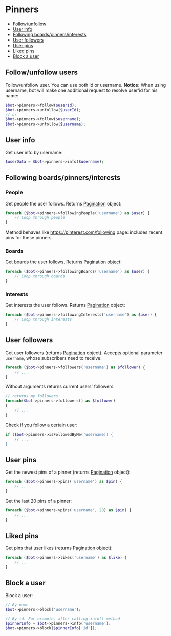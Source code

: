 # Pinners

- [Follow/unfollow](#followunfollow-users)
- [User info](#user-info)
- [Following boards/pinners/interests](#following-boardspinnersinterests)
- [User followers](#user-followers)
- [User pins](#user-pins)
- [Liked pins](#liked-pins)
- [Block a user](#block-a-user)

## Follow/unfollow users
Follow/unfollow user. You can use both id or username.
**Notice:** When using username, bot will make one additional request to resolve user'id for his name:

```php
$bot->pinners->follow($userId);
$bot->pinners->unfollow($userId);
// or
$bot->pinners->follow($username);
$bot->pinners->unfollow($username);
```

## User info

Get user info by username:

```php
$userData = $bot->pinners->info($username);
```
## Following boards/pinners/interests

### People
Get people the user follows. Returns [Pagination](#pagination) object:
```php
foreach ($bot->pinners->followingPeople('username') as $user) {
    // Loop through people
}
```

Method behaves like https://pinterest.com/following page: includes recent pins for these pinners. 


### Boards
Get boards the user follows. Returns [Pagination](#pagination) object:
```php
foreach ($bot->pinners->followingBoards('username') as $user) {
    // Loop through boards
}
```

### Interests

Get interests the user follows. Returns [Pagination](#pagination) object:
```php
foreach ($bot->pinners->followingInterests('username') as $user) {
    // Loop through interests
}
```

## User followers

Get user followers (returns [Pagination](#pagination) object). Accepts optional parameter `username`,
whose subscribers need to receive.

```php
foreach ($bot->pinners->followers('username') as $follower) {
    // ...
}
```

Without arguments returns current users' followers:
```php
// returns my followers
foreach($bot->pinners->followers() as $follower)
{
	// ...
}
```

Check if you follow a certain user:

```php
if ($bot->pinners->isFollowedByMe('username)) {
    // ...
}
```

## User pins

Get the newest pins of a pinner (returns [Pagination](#pagination) object):

```php
foreach ($bot->pinners->pins('username') as $pin) {
    // ...
}
```

Get the last 20 pins of a pinner:

```php
foreach ($bot->pinners->pins('username', 20) as $pin) {
    // ...
}
```

## Liked pins

Get pins that user likes (returns [Pagination](#pagination) object):

```php
foreach ($bot->pinners->likes('username') as $like) {
    // ...
}
```

## Block a user

Block a user:

```php
// By name
$bot->pinners->block('username');

// By id. For example, after calling info() method
$pinnerInfo = $bot->pinners->info('username');
$bot->pinners->block($pinnerInfo['id']);
```
